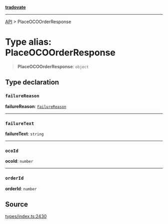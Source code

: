 [**tradovate**](../README.md)

***

[API](../API.md) > PlaceOCOOrderResponse

# Type alias: PlaceOCOOrderResponse

> **PlaceOCOOrderResponse**: `object`

## Type declaration

### `failureReason`

**failureReason**: [`FailureReason`](../enumerations/enumeration.FailureReason.md)

***

### `failureText`

**failureText**: `string`

***

### `ocoId`

**ocoId**: `number`

***

### `orderId`

**orderId**: `number`

## Source

[types/index.ts:2430](https://github.com/cgilly2fast/tradovate-typescript/blob/b1caea5/src/types/index.ts#L2430)
